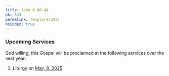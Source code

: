 ```yaml
---
title: John 6.40-44
pk: 343
permalink: /explore/343/
noindex: true
---
```


### Upcoming Services

God willing, this Gospel will be proclaimed at the following services over the next year:


1. Liturgy on [May,  8, 2025](https://orthocal.info/readings/gregorian/2025/05/08/)
